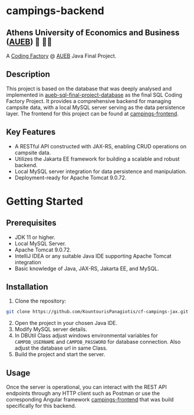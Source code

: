 # campings-backend
## Athens University of Economics and Business ([AUEB](https://aueb.gr/)) 🏫 👨‍🎓
A [Coding Factory](https://codingfactory.aueb.gr/) @ [AUEB](https://aueb.gr/) Java Final Project.

## Description
This project is based on the database that was deeply analysed and implemented in [aueb-sql-final-project-database](https://github.com/KountourisPanagiotis/aueb-sql-final-project-database) as the final SQL Coding Factory Project.
It provides a comprehensive backend for managing campsite data, with a local MySQL server serving as the data persistence layer. The frontend for this project can be found at [campings-frontend](https://github.com/KountourisPanagiotis/campings-frontend).

## Key Features
- A RESTful API constructed with JAX-RS, enabling CRUD operations on campsite data.
- Utilizes the Jakarta EE framework for building a scalable and robust backend.
- Local MySQL server integration for data persistence and manipulation.
- Deployment-ready for Apache Tomcat 9.0.72.

# Getting Started
## Prerequisites
- JDK 11 or higher.
- Local MySQL Server.
- Apache Tomcat 9.0.72.
- IntelliJ IDEA or any suitable Java IDE supporting Apache Tomcat integration
- Basic knowledge of Java, JAX-RS, Jakarta EE, and MySQL.

## Installation
1. Clone the repository:
```bash
git clone https://github.com/KountourisPanagiotis/cf-campings-jax.git
```
2. Open the project in your chosen Java IDE.
3. Modify MySQL server details.
4. In DBUtil Class adjust windows environmental variables for `CAMPDB_USERNAME` and `CAMPDB_PASSWORD` for database connection. Also adjust the database url in same Class.
5. Build the project and start the server. 

## Usage
Once the server is operational, you can interact with the REST API endpoints through any HTTP client such as Postman or use the corresponding Angular framework [campings-frontend](https://github.com/KountourisPanagiotis/campings-frontend) that was build specifically for this backend.
